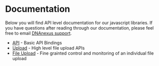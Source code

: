 Documentation
=============

Below you will find API level documentation for our javascript libraries. If you have questions after reading through
our documentation, please feel free to email [DNAnexus support](mailto:support+membrane@dnanexus.com).

* [API](https://github.com/dnanexus/dx-membrane-toolkit/blob/master/docs/api.md) - Basic API Bindings
* [Upload](https://github.com/dnanexus/dx-membrane-toolkit/blob/master/docs/api.md) - High level file upload APIs
* [File Upload](https://github.com/dnanexus/dx-membrane-toolkit/blob/master/docs/file_upload.md) - Fine grainted control and monitoring of an individual file upload
